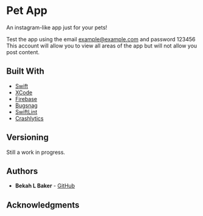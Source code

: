 # Pet App

An instagram-like app just for your pets!

Test the app using the email example@example.com and password 123456
This account will allow you to view all areas of the app but will not allow you post content.

## Built With

* [Swift](https://developer.apple.com/swift/) 
* [XCode](https://developer.apple.com/xcode/)
* [Firebase](https://firebase.google.com/)
* [Bugsnag](https://www.bugsnag.com/)
* [SwiftLint](https://github.com/realm/SwiftLint)
* [Crashlytics](https://fabric.io/kits/ios/crashlytics)

## Versioning

Still a work in progress.

## Authors

* **Bekah L Baker** - [GitHub](https://github.com/bekahlbaker)

## Acknowledgments
